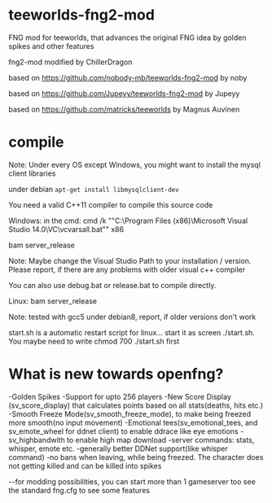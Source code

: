 # teeworlds-fng2-mod
FNG mod for teeworlds, that advances the original FNG idea by golden spikes and other features

fng2-mod modified by ChillerDragon

based on https://github.com/nobody-mb/teeworlds-fng2-mod by noby

based on https://github.com/Jupeyy/teeworlds-fng2-mod by Jupeyy

based on https://github.com/matricks/teeworlds by Magnus Auvinen


# compile
Note: Under every OS except Windows, you might want to install the mysql client libraries

under debian ``` apt-get install libmysqlclient-dev ```

You need a valid C++11 compiler to compile this source code

Windows:
in the cmd:
cmd /k ""C:\Program Files (x86)\Microsoft Visual Studio 14.0\VC\vcvarsall.bat"" x86 

bam server_release

Note: Maybe change the Visual Studio Path to your installation / version. Please report, if there are any problems with older visual c++ compiler

You can also use debug.bat or release.bat to compile directly.

Linux:
bam server_release

Note: tested with gcc5 under debian8, report, if older versions don't work

start.sh is a automatic restart script for linux... start it as screen ./start.sh. You maybe need to write chmod 700 ./start.sh first

# What is new towards openfng?
-Golden Spikes
-Support for upto 256 players
-New Score Display (sv_score_display) that calculates points based on all stats(deaths, hits etc.)
-Smooth Freeze Mode(sv_smooth_freeze_mode), to make being freezed more smooth(no input movement)
-Emotional tees(sv_emotional_tees, and sv_emote_wheel for ddnet client) to enable ddrace like eye emotions
-sv_highbandwith to enable high map download
-server commands: stats, whisper, emote etc.
-generally better DDNet support(like whisper command)
-no bans when leaving, while being freezed. The character does not getting killed and can be killed into spikes

--for modding possibilities, you can start more than 1 gameserver too
see the standard fng.cfg to see some features
